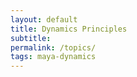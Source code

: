 ```yaml
---
layout: default
title: Dynamics Principles
subtitle:
permalink: /topics/
tags: maya-dynamics
---
```



